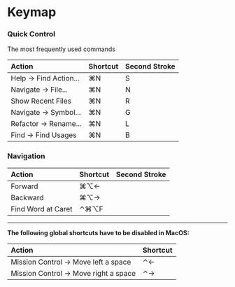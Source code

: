 # Keymap

### Quick Control

The most frequently used commands

| Action                                    | Shortcut | Second Stroke |
|:------------------------------------------|:---------|:--------------|
| Help -> Find Action...                    | ⌘N      | S             |
| Navigate -> File...	                      | ⌘N      | N             |
| Show Recent Files   	                    | ⌘N      | R             |
| Navigate -> Symbol...	                    | ⌘N      | G             |
| Refactor -> Rename...	                    | ⌘N      | L             |
| Find -> Find Usages	                      | ⌘N      | B             |


### Navigation

| Action                                    | Shortcut | Second Stroke |
|:------------------------------------------|:---------|:--------------|
| Forward	                                  | ⌘⌥←   |               |
| Backward	                                | ⌘⌥→    |               |
| Find Word at Caret                        | ⌃⌘⌥F   |               |

---


**The following global shortcuts have to be disabled in MacOS:**

|  Action                                   | Shortcut |
|:------------------------------------------|:---------|
| Mission Control -> Move left a space	    | ⌃←      |
| Mission Control -> Move right a space	    | ⌃→       |
